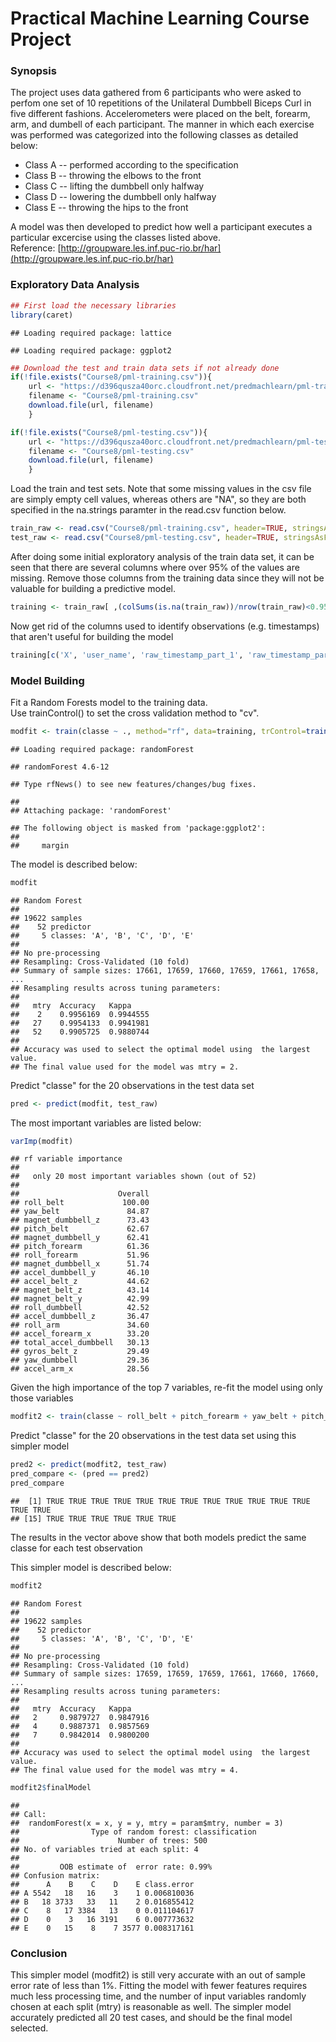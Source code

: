 # Practical Machine Learning Course Project

### Synopsis
The project uses data gathered from 6 participants who were asked to perfom one set of 10 repetitions of the Unilateral Dumbbell Biceps Curl in five different fashions.  Accelerometers were placed on the belt, forearm, arm, and dumbell of each participant.  The manner in which each exercise was performed was categorized into the following classes as detailed below:  
* Class A -- performed according to the specification  
* Class B -- throwing the elbows to the front  
* Class C -- lifting the dumbbell only halfway  
* Class D -- lowering the dumbbell only halfway  
* Class E -- throwing the hips to the front  
  
A model was then developed to predict how well a participant executes a particular excercise using the classes listed above.  
Reference: [http://groupware.les.inf.puc-rio.br/har](http://groupware.les.inf.puc-rio.br/har)

### Exploratory Data Analysis


```r
## First load the necessary libraries
library(caret)
```

```
## Loading required package: lattice
```

```
## Loading required package: ggplot2
```

```r
## Download the test and train data sets if not already done
if(!file.exists("Course8/pml-training.csv")){
    url <- "https://d396qusza40orc.cloudfront.net/predmachlearn/pml-training.csv"
    filename <- "Course8/pml-training.csv"
    download.file(url, filename)
    }

if(!file.exists("Course8/pml-testing.csv")){
    url <- "https://d396qusza40orc.cloudfront.net/predmachlearn/pml-testing.csv"
    filename <- "Course8/pml-testing.csv"
    download.file(url, filename)
    }
```

Load the train and test sets. Note that some missing values in the csv file are simply empty cell values, whereas others are "NA", so they are both specified in the na.strings paramter in the read.csv function below.


```r
train_raw <- read.csv("Course8/pml-training.csv", header=TRUE, stringsAsFactors = TRUE, na.strings = c(NA,""))
test_raw <- read.csv("Course8/pml-testing.csv", header=TRUE, stringsAsFactors = TRUE, na.strings = c(NA,""))
```
After doing some initial exploratory analysis of the train data set, it can be seen that there are several columns where over 95% of the values are missing.  Remove those columns from the training data since they will not be valuable for building a predictive model.


```r
training <- train_raw[ ,(colSums(is.na(train_raw))/nrow(train_raw)<0.95)]
```

Now get rid of the columns used to identify observations (e.g. timestamps) that aren't useful for building the model


```r
training[c('X', 'user_name', 'raw_timestamp_part_1', 'raw_timestamp_part_2', 'cvtd_timestamp', 'new_window', 'num_window')] <- list(NULL)
```

### Model Building
Fit a Random Forests model to the training data.  
Use trainControl() to set the cross validation method to "cv".

```r
modfit <- train(classe ~ ., method="rf", data=training, trControl=trainControl(method="cv"), number=3)
```

```
## Loading required package: randomForest
```

```
## randomForest 4.6-12
```

```
## Type rfNews() to see new features/changes/bug fixes.
```

```
## 
## Attaching package: 'randomForest'
```

```
## The following object is masked from 'package:ggplot2':
## 
##     margin
```

The model is described below:

```r
modfit
```

```
## Random Forest 
## 
## 19622 samples
##    52 predictor
##     5 classes: 'A', 'B', 'C', 'D', 'E' 
## 
## No pre-processing
## Resampling: Cross-Validated (10 fold) 
## Summary of sample sizes: 17661, 17659, 17660, 17659, 17661, 17658, ... 
## Resampling results across tuning parameters:
## 
##   mtry  Accuracy   Kappa    
##    2    0.9956169  0.9944555
##   27    0.9954133  0.9941981
##   52    0.9905725  0.9880744
## 
## Accuracy was used to select the optimal model using  the largest value.
## The final value used for the model was mtry = 2.
```

Predict "classe" for the 20 observations in the test data set

```r
pred <- predict(modfit, test_raw)
```

The most important variables are listed below:

```r
varImp(modfit)
```

```
## rf variable importance
## 
##   only 20 most important variables shown (out of 52)
## 
##                      Overall
## roll_belt             100.00
## yaw_belt               84.87
## magnet_dumbbell_z      73.43
## pitch_belt             62.67
## magnet_dumbbell_y      62.41
## pitch_forearm          61.36
## roll_forearm           51.96
## magnet_dumbbell_x      51.74
## accel_dumbbell_y       46.10
## accel_belt_z           44.62
## magnet_belt_z          43.14
## magnet_belt_y          42.99
## roll_dumbbell          42.52
## accel_dumbbell_z       36.47
## roll_arm               34.60
## accel_forearm_x        33.20
## total_accel_dumbbell   30.13
## gyros_belt_z           29.49
## yaw_dumbbell           29.36
## accel_arm_x            28.56
```

Given the high importance of the top 7 variables, re-fit the model using only those variables

```r
modfit2 <- train(classe ~ roll_belt + pitch_forearm + yaw_belt + pitch_belt + magnet_dumbbell_y + magnet_dumbbell_z + roll_forearm, method="rf", data=training, trControl=trainControl(method="cv"), number=3)
```

Predict "classe" for the 20 observations in the test data set using this simpler model

```r
pred2 <- predict(modfit2, test_raw)
pred_compare <- (pred == pred2)
pred_compare
```

```
##  [1] TRUE TRUE TRUE TRUE TRUE TRUE TRUE TRUE TRUE TRUE TRUE TRUE TRUE TRUE
## [15] TRUE TRUE TRUE TRUE TRUE TRUE
```
The results in the vector above show that both models predict the same classe for each test observation

This simpler model is described below:

```r
modfit2
```

```
## Random Forest 
## 
## 19622 samples
##    52 predictor
##     5 classes: 'A', 'B', 'C', 'D', 'E' 
## 
## No pre-processing
## Resampling: Cross-Validated (10 fold) 
## Summary of sample sizes: 17659, 17659, 17659, 17661, 17660, 17660, ... 
## Resampling results across tuning parameters:
## 
##   mtry  Accuracy   Kappa    
##   2     0.9879727  0.9847916
##   4     0.9887371  0.9857569
##   7     0.9842014  0.9800200
## 
## Accuracy was used to select the optimal model using  the largest value.
## The final value used for the model was mtry = 4.
```

```r
modfit2$finalModel
```

```
## 
## Call:
##  randomForest(x = x, y = y, mtry = param$mtry, number = 3) 
##                Type of random forest: classification
##                      Number of trees: 500
## No. of variables tried at each split: 4
## 
##         OOB estimate of  error rate: 0.99%
## Confusion matrix:
##      A    B    C    D    E class.error
## A 5542   18   16    3    1 0.006810036
## B   18 3733   33   11    2 0.016855412
## C    8   17 3384   13    0 0.011104617
## D    0    3   16 3191    6 0.007773632
## E    0   15    8    7 3577 0.008317161
```
### Conclusion
This simpler model (modfit2) is still very accurate with an out of sample error rate of less than 1%.  Fitting the model with fewer features requires much less processing time, and the number of input variables randomly chosen at each split (mtry) is reasonable as well.  The simpler model accurately predicted all 20 test cases, and should be the final model selected.
